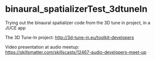 # binaural_spatializerTest_3dtuneIn
Trying out the binaural spatializer code from the 3D tune in project, in a JUCE app

The 3D Tune-In project:
http://3d-tune-in.eu/toolkit-developers

Video presentation at audio meetup:
https://skillsmatter.com/skillscasts/12467-audio-developers-meet-up
